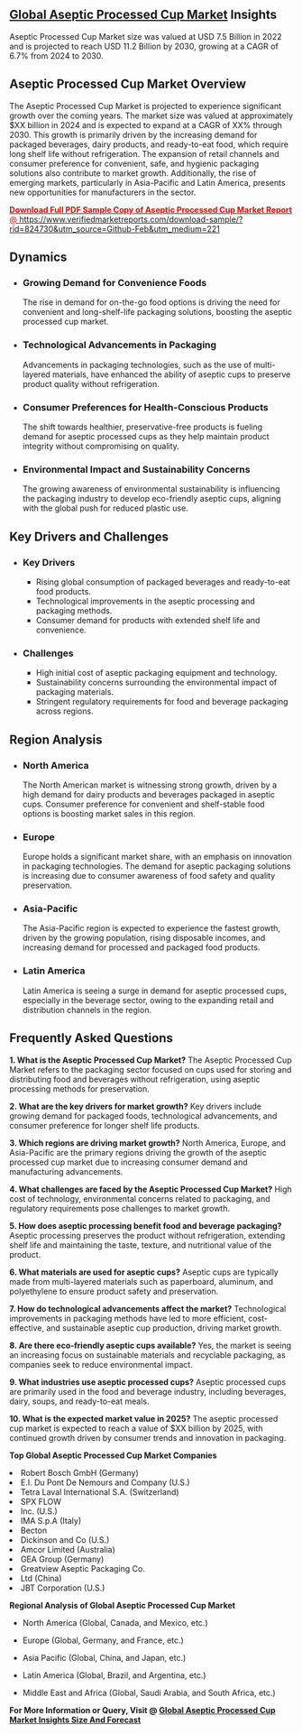 <h2><a href="https://www.verifiedmarketreports.com/download-sample/?rid=824730&amp;utm_source=Github&amp;utm_medium=221" target="_blank">Global Aseptic Processed Cup Market</a> Insights</h2><p>Aseptic Processed Cup Market size was valued at USD 7.5 Billion in 2022 and is projected to reach USD 11.2 Billion by 2030, growing at a CAGR of 6.7% from 2024 to 2030.</p><p> <h2>Aseptic Processed Cup Market Overview</h2> <p>The Aseptic Processed Cup Market is projected to experience significant growth over the coming years. The market size was valued at approximately $XX billion in 2024 and is expected to expand at a CAGR of XX% through 2030. This growth is primarily driven by the increasing demand for packaged beverages, dairy products, and ready-to-eat food, which require long shelf life without refrigeration. The expansion of retail channels and consumer preference for convenient, safe, and hygienic packaging solutions also contribute to market growth. Additionally, the rise of emerging markets, particularly in Asia-Pacific and Latin America, presents new opportunities for manufacturers in the sector.</p> <p><a href="#"><p><span class=""><span style="color: #ff0000;"><strong>Download Full PDF Sample Copy of Aseptic Processed Cup Market Report</strong> @ </span><a href="https://www.verifiedmarketreports.com/download-sample/?rid=824730&amp;utm_source=Github-Feb&amp;utm_medium=221" target="_blank">https://www.verifiedmarketreports.com/download-sample/?rid=824730&amp;utm_source=Github-Feb&amp;utm_medium=221</a></span></p></a></p> <h2>Dynamics</h2> <ul style="list-style-type:disc;"> <li><h3>Growing Demand for Convenience Foods</h3> The rise in demand for on-the-go food options is driving the need for convenient and long-shelf-life packaging solutions, boosting the aseptic processed cup market.</li> <li><h3>Technological Advancements in Packaging</h3> Advancements in packaging technologies, such as the use of multi-layered materials, have enhanced the ability of aseptic cups to preserve product quality without refrigeration.</li> <li><h3>Consumer Preferences for Health-Conscious Products</h3> The shift towards healthier, preservative-free products is fueling demand for aseptic processed cups as they help maintain product integrity without compromising on quality.</li> <li><h3>Environmental Impact and Sustainability Concerns</h3> The growing awareness of environmental sustainability is influencing the packaging industry to develop eco-friendly aseptic cups, aligning with the global push for reduced plastic use.</li> </ul> <h2>Key Drivers and Challenges</h2> <ul style="list-style-type:disc;"> <li><h3>Key Drivers</h3> <ul style="list-style-type:square;"> <li>Rising global consumption of packaged beverages and ready-to-eat food products.</li> <li>Technological improvements in the aseptic processing and packaging methods.</li> <li>Consumer demand for products with extended shelf life and convenience.</li> </ul> </li> <li><h3>Challenges</h3> <ul style="list-style-type:square;"> <li>High initial cost of aseptic packaging equipment and technology.</li> <li>Sustainability concerns surrounding the environmental impact of packaging materials.</li> <li>Stringent regulatory requirements for food and beverage packaging across regions.</li> </ul> </li> </ul> <h2>Region Analysis</h2> <ul style="list-style-type:disc;"> <li><h3>North America</h3> The North American market is witnessing strong growth, driven by a high demand for dairy products and beverages packaged in aseptic cups. Consumer preference for convenient and shelf-stable food options is boosting market sales in this region.</li> <li><h3>Europe</h3> Europe holds a significant market share, with an emphasis on innovation in packaging technologies. The demand for aseptic packaging solutions is increasing due to consumer awareness of food safety and quality preservation.</li> <li><h3>Asia-Pacific</h3> The Asia-Pacific region is expected to experience the fastest growth, driven by the growing population, rising disposable incomes, and increasing demand for processed and packaged food products.</li> <li><h3>Latin America</h3> Latin America is seeing a surge in demand for aseptic processed cups, especially in the beverage sector, owing to the expanding retail and distribution channels in the region.</li> </ul> <h2>Frequently Asked Questions</h2> <p><b>1. What is the Aseptic Processed Cup Market?</b> The Aseptic Processed Cup Market refers to the packaging sector focused on cups used for storing and distributing food and beverages without refrigeration, using aseptic processing methods for preservation.</p> <p><b>2. What are the key drivers for market growth?</b> Key drivers include growing demand for packaged foods, technological advancements, and consumer preference for longer shelf life products.</p> <p><b>3. Which regions are driving market growth?</b> North America, Europe, and Asia-Pacific are the primary regions driving the growth of the aseptic processed cup market due to increasing consumer demand and manufacturing advancements.</p> <p><b>4. What challenges are faced by the Aseptic Processed Cup Market?</b> High cost of technology, environmental concerns related to packaging, and regulatory requirements pose challenges to market growth.</p> <p><b>5. How does aseptic processing benefit food and beverage packaging?</b> Aseptic processing preserves the product without refrigeration, extending shelf life and maintaining the taste, texture, and nutritional value of the product.</p> <p><b>6. What materials are used for aseptic cups?</b> Aseptic cups are typically made from multi-layered materials such as paperboard, aluminum, and polyethylene to ensure product safety and preservation.</p> <p><b>7. How do technological advancements affect the market?</b> Technological improvements in packaging methods have led to more efficient, cost-effective, and sustainable aseptic cup production, driving market growth.</p> <p><b>8. Are there eco-friendly aseptic cups available?</b> Yes, the market is seeing an increasing focus on sustainable materials and recyclable packaging, as companies seek to reduce environmental impact.</p> <p><b>9. What industries use aseptic processed cups?</b> Aseptic processed cups are primarily used in the food and beverage industry, including beverages, dairy, soups, and ready-to-eat meals.</p> <p><b>10. What is the expected market value in 2025?</b> The aseptic processed cup market is expected to reach a value of $XX billion by 2025, with continued growth driven by consumer trends and innovation in packaging.</p> </p><p><strong>Top Global Aseptic Processed Cup Market Companies</strong></p><div data-test-id=""><p><li>Robert Bosch GmbH (Germany)</li><li> E.I. Du Pont De Nemours and Company (U.S.)</li><li> Tetra Laval International S.A. (Switzerland)</li><li> SPX FLOW</li><li> Inc. (U.S.)</li><li> IMA S.p.A (Italy)</li><li> Becton</li><li> Dickinson and Co (U.S.)</li><li> Amcor Limited (Australia)</li><li> GEA Group (Germany)</li><li> Greatview Aseptic Packaging Co.</li><li> Ltd (China)</li><li> JBT Corporation (U.S.)</li></p><div><strong>Regional Analysis of&nbsp;Global Aseptic Processed Cup Market</strong></div><ul><li dir="ltr"><p dir="ltr">North America&nbsp;(Global, Canada, and Mexico, etc.)</p></li><li dir="ltr"><p dir="ltr">Europe (Global, Germany, and France, etc.)</p></li><li dir="ltr"><p dir="ltr">Asia Pacific&nbsp;(Global, China, and Japan, etc.)</p></li><li dir="ltr"><p dir="ltr">Latin America&nbsp;(Global, Brazil, and Argentina, etc.)</p></li><li dir="ltr">Middle East and Africa&nbsp;(Global, Saudi Arabia, and South Africa, etc.)</li></ul><p><strong>For More Information or Query, Visit @&nbsp;</strong><strong><a href="https://www.verifiedmarketreports.com/product/aseptic-processed-cup-market/?utm_source=Github&amp;utm_medium=221" target="_blank">Global Aseptic Processed Cup Market Insights Size And Forecast</a></strong></p></div>
